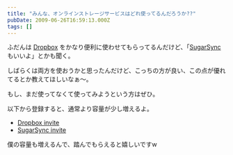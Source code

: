 ```yaml
---
title: "みんな、オンラインストレージサービスはどれ使ってるんだろうか??"
pubDate: 2009-06-26T16:59:13.000Z
tags: []
---
```


ふだんは [Dropbox](https://www.getdropbox.com/) をかなり便利に使わせてもらってるんだけど、「[SugarSync](http://www.sugarsync.com/)もいいよ」とかも聞く。

しばらくは両方を使おうかと思ったんだけど、こっちの方が良い、この点が優れてるとか教えてほしいなぁ〜。

もし、まだ使ってなくて使ってみようという方はぜひ。

以下から登録すると、通常より容量が少し増えるよ。

- [Dropbox invite](https://www.getdropbox.com/referrals/NTEwNzg1NDk)
- [SugarSync invite](https://www.sugarsync.com/referral?rf=eh22jp6kn5ad)

僕の容量も増えるんで、踏んでもらえると嬉しいですw